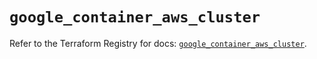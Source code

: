 # `google_container_aws_cluster`

Refer to the Terraform Registry for docs: [`google_container_aws_cluster`](https://registry.terraform.io/providers/hashicorp/google/5.20.0/docs/resources/container_aws_cluster).
